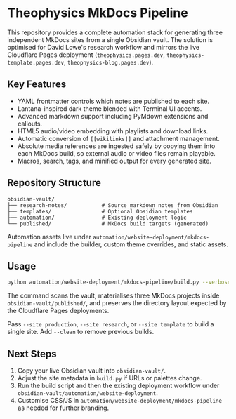 # Theophysics MkDocs Pipeline

This repository provides a complete automation stack for generating three
independent MkDocs sites from a single Obsidian vault.  The solution is
optimised for David Lowe's research workflow and mirrors the live
Cloudflare Pages deployment (`theophysics.pages.dev`,
`theophysics-template.pages.dev`, `theophysics-blog.pages.dev`).

## Key Features

- YAML frontmatter controls which notes are published to each site.
- Lantana-inspired dark theme blended with Terminal UI accents.
- Advanced markdown support including PyMdown extensions and callouts.
- HTML5 audio/video embedding with playlists and download links.
- Automatic conversion of `[[wikilinks]]` and attachment management.
- Absolute media references are ingested safely by copying them into each
  MkDocs build, so external audio or video files remain playable.
- Macros, search, tags, and minified output for every generated site.

## Repository Structure

```text
obsidian-vault/
├── research-notes/           # Source markdown notes from Obsidian
├── templates/                # Optional Obsidian templates
├── automation/               # Existing deployment logic
└── published/                # MkDocs build targets (generated)
```

Automation assets live under
`automation/website-deployment/mkdocs-pipeline` and include the builder,
custom theme overrides, and static assets.

## Usage

```bash
python automation/website-deployment/mkdocs-pipeline/build.py --verbose
```

The command scans the vault, materialises three MkDocs projects inside
`obsidian-vault/published/`, and preserves the directory layout expected
by the Cloudflare Pages deployments.

Pass `--site production`, `--site research`, or `--site template` to
build a single site.  Add `--clean` to remove previous builds.

## Next Steps

1. Copy your live Obsidian vault into `obsidian-vault/`.
2. Adjust the site metadata in `build.py` if URLs or palettes change.
3. Run the build script and then the existing deployment workflow under
   `obsidian-vault/automation/website-deployment`.
4. Customise CSS/JS in `automation/website-deployment/mkdocs-pipeline` as
   needed for further branding.
